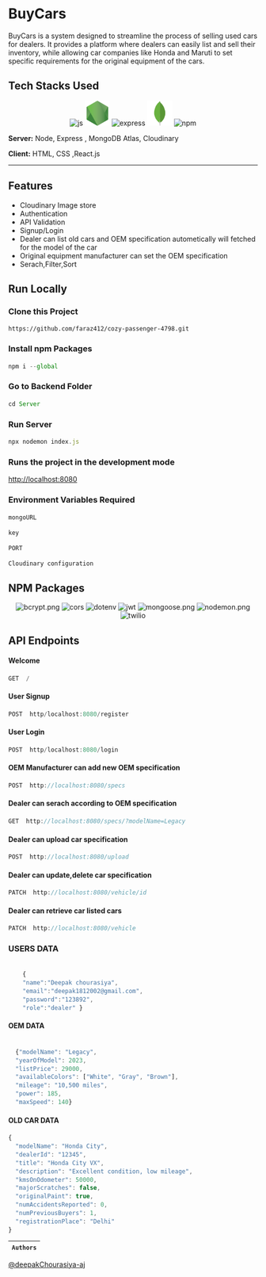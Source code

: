 
# BuyCars

BuyCars is a system designed to streamline the process of selling used cars for dealers. It provides a platform where dealers can easily list and sell their inventory, while allowing car companies like Honda and Maruti to set specific requirements for the original equipment of the cars.
## Tech Stacks Used

<p align = "center">
<img src="https://user-images.githubusercontent.com/25181517/117447155-6a868a00-af3d-11eb-9cfe-245df15c9f3f.png" alt="js" width="50" height="50"/>
<img src="https://raw.githubusercontent.com/PrinceCorwin/Useful-tech-icons/main/images/nodejs.png" alt="nodejs" width="50" height="50"/>
<img src="https://res.cloudinary.com/kc-cloud/images/f_auto,q_auto/v1651772163/expressjslogo/expressjslogo.webp?_i=AA" alt="express" width="50" height="50"/>
 <img src="https://raw.githubusercontent.com/PrinceCorwin/Useful-tech-icons/main/images/mongodb-leaf.png" alt="mongo" width="50" height="50"/> 
<img src="https://user-images.githubusercontent.com/25181517/121401671-49102800-c959-11eb-9f6f-74d49a5e1774.png" alt="npm" width="50" height="50"/>
  
</p>

**Server:** Node, Express , MongoDB Atlas, Cloudinary

**Client:** HTML, CSS ,React.js

<hr>

## Features 
-  Cloudinary Image store
-  Authentication
-  API Validation
-  Signup/Login
-  Dealer can list old cars and OEM specification autometically will fetched for the model of the car 
-  Original equipment manufacturer can set the OEM specification
-  Serach,Filter,Sort

## Run Locally
### Clone this Project

```
https://github.com/faraz412/cozy-passenger-4798.git
```

### Install npm Packages

```javascript
npm i --global
```

### Go to Backend Folder
```javascript
cd Server
```

### Run Server
```javascript
npx nodemon index.js
```
### Runs the project in the development mode

[http://localhost:8080](http://localhost:8080)


### Environment Variables Required
`mongoURL`

`key`

`PORT`

`Cloudinary configuration`

## NPM Packages
<p align = "center">
<img src="https://repository-images.githubusercontent.com/139898859/9617c480-81c2-11ea-94fc-322231ead1f0" alt="bcrypt.png" width="70" height="50"/>
<img src="https://github.com/faraz412/cozy-passenger-4798/blob/main/Frontend/Files/cors.png?raw=true" alt="cors" width="70" height="50"/>
<img src="https://github.com/faraz412/cozy-passenger-4798/blob/main/Frontend/Files/download.png?raw=true" alt="dotenv" width="60" height="50"/>
<img src="https://github.com/faraz412/cozy-passenger-4798/blob/main/Frontend/Files/JWT.png?raw=true" alt="jwt" width="70" height="50"/>
<img src="https://4008838.fs1.hubspotusercontent-na1.net/hubfs/4008838/mogoose-logo.png" alt="mongoose.png" width="70" height="70"/>     
<img src="https://user-images.githubusercontent.com/13700/35731649-652807e8-080e-11e8-88fd-1b2f6d553b2d.png" alt="nodemon.png" width="50" height="50"/>
<img src="https://encrypted-tbn0.gstatic.com/images?q=tbn:ANd9GcSKZRJJRPM1V6XKXBLn2fnsy5VwmLW1uO9ixCfCYiZRwWeLKe2ukB17uzxRRyhZElgzn_E&usqp=CAU" alt="twilio" width="70" height="50"/>
</p>
   
   
## API Endpoints
   #### Welcome
```javascript
GET  /
```
  #### User Signup
```javascript
POST  http/localhost:8080/register
```
  #### User Login
```javascript
POST  http/localhost:8080/login
```
  #### OEM Manufacturer can add new OEM specification
```javascript
POST  http://localhost:8080/specs
```
  #### Dealer can serach according to OEM specification
```javascript
GET  http://localhost:8080/specs/?modelName=Legacy
```
  #### Dealer can upload car specification
```javascript
POST  http://localhost:8080/upload
```
  #### Dealer can update,delete car specification
```javascript
PATCH  http://localhost:8080/vehicle/id
```
  #### Dealer can retrieve car listed cars
```javascript
PATCH  http://localhost:8080/vehicle
```


 ### USERS DATA

```javascript

    {
    "name":"Deepak chourasiya",
    "email":"deepak1812002@gmail.com",
    "password":"123892",
    "role":"dealer" }
```


#### OEM DATA

```javascript

  {"modelName": "Legacy",
  "yearOfModel": 2023,
  "listPrice": 29000,
  "availableColors": ["White", "Gray", "Brown"],
  "mileage": "10,500 miles",
  "power": 185,
  "maxSpeed": 140}
```



#### OLD CAR DATA

```javascript
{
  "modelName": "Honda City",
  "dealerId": "12345",
  "title": "Honda City VX",
  "description": "Excellent condition, low mileage",
  "kmsOnOdometer": 50000,
  "majorScratches": false,
  "originalPaint": true,
  "numAccidentsReported": 0,
  "numPreviousBuyers": 1,
  "registrationPlace": "Delhi"
}

```

 
| `Authors` |
| :-------: | 

 
 [@deepakChourasiya-aj](https://github.com/deepakChourasiya-aj) 
 
 
